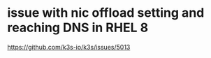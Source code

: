 # issue with nic offload setting and reaching DNS in RHEL 8

https://github.com/k3s-io/k3s/issues/5013

